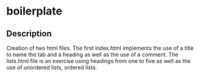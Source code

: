 # boilerplate

## Description

Creation of two html files. The first index.html implements the use of a title to name the tab and a heading as well as the use of a comment. The lists.html file is an exercise using headings from one to five as well as the use of unordered lists, ordered lists.